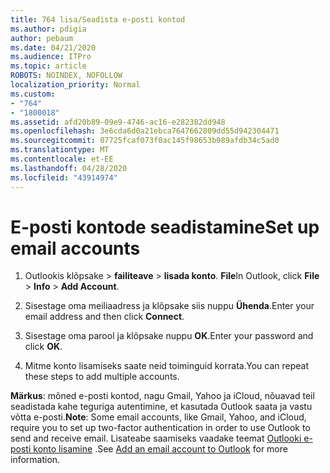 ```yaml
---
title: 764 lisa/Seadista e-posti kontod
ms.author: pdigia
author: pebaum
ms.date: 04/21/2020
ms.audience: ITPro
ms.topic: article
ROBOTS: NOINDEX, NOFOLLOW
localization_priority: Normal
ms.custom:
- "764"
- "1800018"
ms.assetid: afd20b89-09e9-4746-ac16-e282382dd948
ms.openlocfilehash: 3e6cda6d0a21ebca7647662809dd55d942304471
ms.sourcegitcommit: 07725fcaf073f0ac145f98653b989afdb34c5ad0
ms.translationtype: MT
ms.contentlocale: et-EE
ms.lasthandoff: 04/28/2020
ms.locfileid: "43914974"
---
```

# <a name="set-up-email-accounts"></a><span data-ttu-id="4bd32-102">E-posti kontode seadistamine</span><span class="sxs-lookup"><span data-stu-id="4bd32-102">Set up email accounts</span></span>

1. <span data-ttu-id="4bd32-103">Outlookis klõpsake > **failiteave** > **lisada konto**. **File**</span><span class="sxs-lookup"><span data-stu-id="4bd32-103">In Outlook, click **File** > **Info** > **Add Account**.</span></span>

2. <span data-ttu-id="4bd32-104">Sisestage oma meiliaadress ja klõpsake siis nuppu **Ühenda**.</span><span class="sxs-lookup"><span data-stu-id="4bd32-104">Enter your email address and then click **Connect**.</span></span>

3. <span data-ttu-id="4bd32-105">Sisestage oma parool ja klõpsake nuppu **OK**.</span><span class="sxs-lookup"><span data-stu-id="4bd32-105">Enter your password and click **OK**.</span></span>

4. <span data-ttu-id="4bd32-106">Mitme konto lisamiseks saate neid toiminguid korrata.</span><span class="sxs-lookup"><span data-stu-id="4bd32-106">You can repeat these steps to add multiple accounts.</span></span>

<span data-ttu-id="4bd32-107">**Märkus**: mõned e-posti kontod, nagu Gmail, Yahoo ja iCloud, nõuavad teil seadistada kahe teguriga autentimine, et kasutada Outlook saata ja vastu võtta e-posti.</span><span class="sxs-lookup"><span data-stu-id="4bd32-107">**Note**: Some email accounts, like Gmail, Yahoo, and iCloud, require you to set up two-factor authentication in order to use Outlook to send and receive email.</span></span> <span data-ttu-id="4bd32-108">Lisateabe saamiseks vaadake teemat [Outlooki e-posti konto lisamine](https://support.office.com/article/6e27792a-9267-4aa4-8bb6-c84ef146101b.aspx) .</span><span class="sxs-lookup"><span data-stu-id="4bd32-108">See [Add an email account to Outlook](https://support.office.com/article/6e27792a-9267-4aa4-8bb6-c84ef146101b.aspx) for more information.</span></span>
  